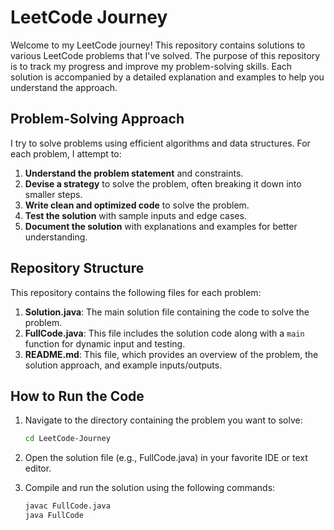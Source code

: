# LeetCode Journey

Welcome to my LeetCode journey! This repository contains solutions to various LeetCode problems that I've solved. The purpose of this repository is to track my progress and improve my problem-solving skills. Each solution is accompanied by a detailed explanation and examples to help you understand the approach.

## Problem-Solving Approach

I try to solve problems using efficient algorithms and data structures. For each problem, I attempt to:

1. **Understand the problem statement** and constraints.
2. **Devise a strategy** to solve the problem, often breaking it down into smaller steps.
3. **Write clean and optimized code** to solve the problem.
4. **Test the solution** with sample inputs and edge cases.
5. **Document the solution** with explanations and examples for better understanding.

## Repository Structure

This repository contains the following files for each problem:

1. **Solution.java**: The main solution file containing the code to solve the problem.
2. **FullCode.java**: This file includes the solution code along with a `main` function for dynamic input and testing.
3. **README.md**: This file, which provides an overview of the problem, the solution approach, and example inputs/outputs.

## How to Run the Code

1. Navigate to the directory containing the problem you want to solve:

   ```bash
   cd LeetCode-Journey
2. Open the solution file (e.g., FullCode.java) in your favorite IDE or text editor.

3. Compile and run the solution using the following commands:

    ```bash
    javac FullCode.java
    java FullCode